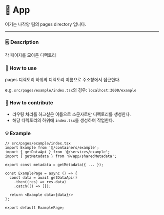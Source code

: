 # 🚀 App
여기는 나작양 팀의 pages directory 입니다.

---

### 🗒️ Description

각 페이지를 모아둔 디렉토리

### 🔎 How to use

pages 디렉토리 하위의 디렉토리 이름으로 주소창에서 접근한다.

e.g. `src/pages/example/index.tsx`의 경우: `localhost:3000/example`

### 🌱 How to contribute

- 라우팅 처리를 하고싶은 이름으로 소문자로만 디렉토리를 생성한다.
- 해당 디렉토리의 하위에 `index.tsx`를 생성하여 작업한다.


### 💡 Example
```tsx
// src/pages/example/index.tsx
import Example from '@/containers/example';
import { getDataApi } from '@/services/example';
import { getMetadata } from '@/app/sharedMetadata';

export const metadata = getMetadata({ ... });

const ExamplePage = async () => {
  const data = await getDataApi()
    .then((res) => res.data)
    .catch(() => []);
  
  return <Example data={data}/> 
};

export default ExamplePage;
```
